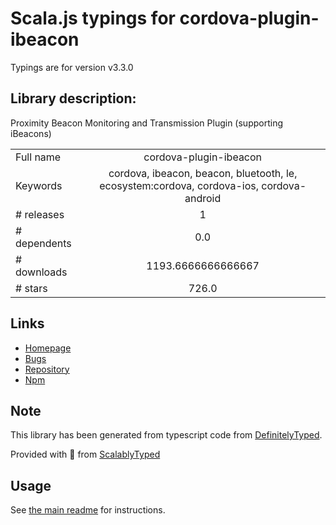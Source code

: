 
# Scala.js typings for cordova-plugin-ibeacon

Typings are for version v3.3.0

## Library description:
Proximity Beacon Monitoring and Transmission Plugin (supporting iBeacons)

|                    |                 |
| ------------------ | :-------------: |
| Full name          | cordova-plugin-ibeacon |
| Keywords           | cordova, ibeacon, beacon, bluetooth, le, ecosystem:cordova, cordova-ios, cordova-android |
| # releases         | 1 |
| # dependents       | 0.0 |
| # downloads        | 1193.6666666666667 |
| # stars            | 726.0 |

## Links
- [Homepage](https://github.com/petermetz/cordova-plugin-ibeacon)
- [Bugs](https://github.com/petermetz/cordova-plugin-ibeacon/issues)
- [Repository](https://github.com/petermetz/cordova-plugin-ibeacon)
- [Npm](https://www.npmjs.com/package/cordova-plugin-ibeacon)
    


## Note
This library has been generated from typescript code from [DefinitelyTyped](https://definitelytyped.org).

Provided with :purple_heart: from [ScalablyTyped](https://github.com/oyvindberg/ScalablyTyped)

## Usage
See [the main readme](../../readme.md) for instructions.


